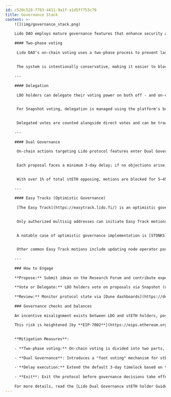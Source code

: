 ```yaml
---
id: c520c528-7763-4411-9a1f-a1d5ff753c79
title: Governance Stack
content: >-
    ![](img/governance_stack.png)
    
    Lido DAO employs mature governance features that enhance security and accountability.
    
    #### Two-phase voting
  
     Lido DAO’s on-chain voting uses a two‑phase process to prevent last‑minute governance actions. The first phase allows votes for and against, while the second phase accepts only against votes, adding crucial time for voters to counter malicious proposals.
    
  
     The system is intentionally conservative, making it easier to block proposals than pass them, enhancing security. [Learn more](https://blog.lido.fi/lido-dao-governance-security-measures-oversight/)
    
    ---
    
    #### Delegation
    
     LDO holders can delegate their voting power on both off - and on-chain voting platforms.
    

     For Snapshot voting, delegation is managed using the platform's built-in mechanisms. For Aragon voting, Lido’s Delegation framework allows LDO holders to assign their voting power to another address, enabling delegates to vote on their behalf. LDO tokens remain fully under the tokenholder’s control to be transferred, sold, or used in any way.
    

     Delegated votes are counted alongside direct votes and can be tracked on the voting platform. The tokenholder can override the delegate’s decision or revoke delegation rights at any time. [Learn more](https://blog.lido.fi/delegation-enhancing-governance/).
    
    ---
    
    #### Dual Governance
    
     On-chain actions targeting Lido protocol features enter Dual Governance — a dynamic timelock that allows stETH holders to extend execution delay based on the opposition.
    

     Each proposal faces a minimum 3‑day delay; if no objections arise, it is scheduled and becomes executable after 24 hours.
    

     With over 1% of total stETH opposing, motions are blocked for 5–45 days; with over 10%, governance remains paused until the opposing stakers exit. [Learn more](https://blog.lido.fi/dual-governance-101-explainer/).
    
    ---
    
    #### Easy Tracks (Optimistic Governance)
    
     [The Easy Track](https://easytrack.lido.fi/) is an optimistic governance tool for routine DAO operations used to reduce voter fatigue.
    

     Only authorized multisig addresses can initiate Easy Track motions that pass automatically after 72 hours unless 0.5% of the total LDO supply objects.
    

     A notable case of optimistic governance implementation is [STONKS](https://research.lido.fi/t/lido-stonks-treasury-swaps-via-optimistic-governance/6860), a tool operated by the Treasury Management Committee (TMC) to maintain transparent and secure fund allocation. Swap orders are executed through CoW Protocol with MEV protection and price guarantees, and proceeds return directly to the DAO treasury.
     

     Other common Easy Track motions include updating node operator parameters, adjusting staking limits, or funding grants within predefined budgets.
    
    ---
    
    ### How to Engage
    
    **Propose:** Submit ideas on the Research Forum and contribute expertise by engaging in discussions. Participate in GOOSE cycles to help shape the DAO's direction.
    
    **Vote or Delegate:** LDO holders vote on proposals via Snapshot (off-chain) and Aragon (on-chain). Voting power [can be delegated](https://vote.lido.fi/delegation) to trusted representatives while retaining full control; delegation can be overridden or revoked at any time.
    
    **Review:** Monitor protocol state via [Dune dashboards](https://dune.com/lido/lido-dashboards-catalogue), review decentralization progress [on the Scorecard](https://lido.fi/scorecard), attend [Tokenholder Update Calls](https://blog.lido.fi/recap-lido-q3-2025-tokenholder-update/) for the latest news from Lido Labs, read published reports, and subscribe [to the real‑time governance notification bot](https://t.me/lido_dao_bot).
    
    ### Governance checks and balances
    
    An incentive misalignment exists between LDO and stETH holders, posing a risk that LDO governance power could be misused to substantively alter the protocol or introduce upgrades that harm stakers.
    
    This risk is heightened [by **EIP-7002**](https://eips.ethereum.org/EIPS/eip-7002), which enables the DAO to use the Lido withdrawal credentials contract to trigger validator exits without Node Operator consent—making protocol-level attacks more feasible if governance is captured. Yet, a mass exit of validators would take a very long time (weeks to months), and it would give the DAO time to respond via further governance action.
    

    **Mitigation Measures**:
    
    - **Two-phase voting:** On-chain voting is divided into two parts, with the second being the objection phase that concludes every vote. It allows LDO holders to object to unexpected last‑minute decisions, effectively creating a ‘better timelock’ mechanism.
  
    - **Dual Governance**: Introduces a "foot voting" mechanism for stETH holders. It allows them to:
  
    - **Delay execution:** Extend the default 3-day timelock based on the level of opposition.
  
    - **Exit**: Exit the protocol before governance decisions take effect.
    
    For more details, read the [Lido Dual Governance stETH holder Guide](https://blog.lido.fi/participating-in-dual-governance-a-guide-for-steth-holders/).
---
```

